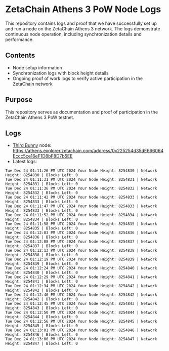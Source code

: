 # ZetaChain Athens 3 PoW Node Logs
This repository contains logs and proof that we have successfully set up and run a node on the ZetaChain Athens 3 network. The logs demonstrate continuous node operation, including synchronization details and performance.

## Contents
- Node setup information
- Synchronization logs with block height details
- Ongoing proof of work logs to verify active participation in the ZetaChain network

## Purpose
This repository serves as documentation and proof of participation in the ZetaChain Athens 3 PoW testnet.

## Logs

- [Third Bunny](https://thirdbunny.xyz/) node: https://athens.explorer.zetachain.com/address/0x225254d35dE666064Eccc5ce16eF1D8bF8D7b5EE
- Latest logs:
```
Tue Dec 24 01:11:26 PM UTC 2024 Your Node Height: 8254830 | Network Height: 8254830 | Blocks Left: 0
Tue Dec 24 01:11:31 PM UTC 2024 Your Node Height: 8254831 | Network Height: 8254831 | Blocks Left: 0
Tue Dec 24 01:11:36 PM UTC 2024 Your Node Height: 8254832 | Network Height: 8254832 | Blocks Left: 0
Tue Dec 24 01:11:42 PM UTC 2024 Your Node Height: 8254833 | Network Height: 8254833 | Blocks Left: 0
Tue Dec 24 01:11:47 PM UTC 2024 Your Node Height: 8254833 | Network Height: 8254833 | Blocks Left: 0
Tue Dec 24 01:11:52 PM UTC 2024 Your Node Height: 8254834 | Network Height: 8254834 | Blocks Left: 0
Tue Dec 24 01:11:58 PM UTC 2024 Your Node Height: 8254835 | Network Height: 8254835 | Blocks Left: 0
Tue Dec 24 01:12:03 PM UTC 2024 Your Node Height: 8254836 | Network Height: 8254836 | Blocks Left: 0
Tue Dec 24 01:12:08 PM UTC 2024 Your Node Height: 8254837 | Network Height: 8254837 | Blocks Left: 0
Tue Dec 24 01:12:13 PM UTC 2024 Your Node Height: 8254838 | Network Height: 8254838 | Blocks Left: 0
Tue Dec 24 01:12:19 PM UTC 2024 Your Node Height: 8254839 | Network Height: 8254839 | Blocks Left: 0
Tue Dec 24 01:12:24 PM UTC 2024 Your Node Height: 8254840 | Network Height: 8254840 | Blocks Left: 0
Tue Dec 24 01:12:29 PM UTC 2024 Your Node Height: 8254841 | Network Height: 8254841 | Blocks Left: 0
Tue Dec 24 01:12:34 PM UTC 2024 Your Node Height: 8254842 | Network Height: 8254842 | Blocks Left: 0
Tue Dec 24 01:12:40 PM UTC 2024 Your Node Height: 8254842 | Network Height: 8254842 | Blocks Left: 0
Tue Dec 24 01:12:45 PM UTC 2024 Your Node Height: 8254843 | Network Height: 8254843 | Blocks Left: 0
Tue Dec 24 01:12:50 PM UTC 2024 Your Node Height: 8254844 | Network Height: 8254844 | Blocks Left: 0
Tue Dec 24 01:12:56 PM UTC 2024 Your Node Height: 8254845 | Network Height: 8254845 | Blocks Left: 0
Tue Dec 24 01:13:01 PM UTC 2024 Your Node Height: 8254846 | Network Height: 8254846 | Blocks Left: 0
Tue Dec 24 01:13:06 PM UTC 2024 Your Node Height: 8254847 | Network Height: 8254847 | Blocks Left: 0
```
